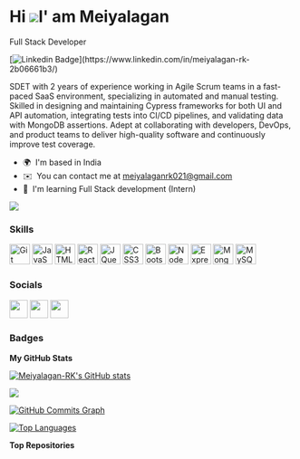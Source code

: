Hi ![](https://user-images.githubusercontent.com/18350557/176309783-0785949b-9127-417c-8b55-ab5a4333674e.gif)I' am Meiyalagan
==================================================================================================================================

Full Stack Developer



[![Linkedin Badge](https://img.shields.io/badge/-meiyalagan-blue?style=flat-square&logo=Linkedin&logoColor=white&link=[https://www.linkedin.com/in/aakash--01629954/](https://www.linkedin.com/in/meiyalagan-rk-2b06661b3/))](https://www.linkedin.com/in/meiyalagan-rk-2b06661b3/)

SDET with 2 years of experience working in Agile Scrum teams in a fast-paced SaaS environment, specializing in automated and manual testing. Skilled in designing and maintaining Cypress frameworks for both UI and API automation, integrating tests into CI/CD pipelines, and validating data with MongoDB assertions. Adept at collaborating with developers, DevOps, and product teams to deliver high-quality software and continuously improve test coverage.

* 🌍  I'm based in India
* ✉️  You can contact me at [meiyalaganrk021@gmail.com](mailto:meiyalaganrk021@gmail.com)
* 🧠  I'm learning Full Stack development (Intern)

<a href="https://www.github.com/Meiyalagan-RK" target="_blank" rel="noreferrer"><img
src="https://img.shields.io/github/followers/Meiyalagan-RK?logo=github&style=for-the-badge&color=0891b2&labelColor=1c1917" /></a>

### Skills


<p align="left">
<a href="https://git-scm.com/" target="_blank" rel="noreferrer"><img src="https://raw.githubusercontent.com/danielcranney/readme-generator/main/public/icons/skills/git-colored.svg" width="36" height="36" alt="Git" /></a>
<a href="https://developer.mozilla.org/en-US/docs/Web/JavaScript" target="_blank" rel="noreferrer"><img src="https://raw.githubusercontent.com/danielcranney/readme-generator/main/public/icons/skills/javascript-colored.svg" width="36" height="36" alt="JavaScript" /></a>
<a href="https://developer.mozilla.org/en-US/docs/Glossary/HTML5" target="_blank" rel="noreferrer"><img src="https://raw.githubusercontent.com/danielcranney/readme-generator/main/public/icons/skills/html5-colored.svg" width="36" height="36" alt="HTML5" /></a>
<a href="https://reactjs.org/" target="_blank" rel="noreferrer"><img src="https://raw.githubusercontent.com/danielcranney/readme-generator/main/public/icons/skills/react-colored.svg" width="36" height="36" alt="React" /></a>
<a href="https://jquery.com/" target="_blank" rel="noreferrer"><img src="https://raw.githubusercontent.com/danielcranney/readme-generator/main/public/icons/skills/jquery-colored.svg" width="36" height="36" alt="JQuery" /></a>
<a href="https://www.w3.org/TR/CSS/#css" target="_blank" rel="noreferrer"><img src="https://raw.githubusercontent.com/danielcranney/readme-generator/main/public/icons/skills/css3-colored.svg" width="36" height="36" alt="CSS3" /></a>
<a href="https://getbootstrap.com/" target="_blank" rel="noreferrer"><img src="https://raw.githubusercontent.com/danielcranney/readme-generator/main/public/icons/skills/bootstrap-colored.svg" width="36" height="36" alt="Bootstrap" /></a>
<a href="https://nodejs.org/en/" target="_blank" rel="noreferrer"><img src="https://raw.githubusercontent.com/danielcranney/readme-generator/main/public/icons/skills/nodejs-colored.svg" width="36" height="36" alt="NodeJS" /></a>
<a href="https://expressjs.com/" target="_blank" rel="noreferrer"><img src="https://raw.githubusercontent.com/danielcranney/readme-generator/main/public/icons/skills/express-colored.svg" width="36" height="36" alt="Express" /></a>
<a href="https://www.mongodb.com/" target="_blank" rel="noreferrer"><img src="https://raw.githubusercontent.com/danielcranney/readme-generator/main/public/icons/skills/mongodb-colored.svg" width="36" height="36" alt="MongoDB" /></a>
<a href="https://www.mysql.com/" target="_blank" rel="noreferrer"><img src="https://raw.githubusercontent.com/danielcranney/readme-generator/main/public/icons/skills/mysql-colored.svg" width="36" height="36" alt="MySQL" /></a>
</p>


### Socials

<p align="left"> <a href="https://www.github.com/Meiyalagan-RK" target="_blank" rel="noreferrer"><img src="https://raw.githubusercontent.com/danielcranney/readme-generator/main/public/icons/socials/github.svg" width="32" height="32" /></a> <a href="https://www.linkedin.com/in/meiyalagan-rk-2b06661b3/" target="_blank" rel="noreferrer"><img src="https://raw.githubusercontent.com/danielcranney/readme-generator/main/public/icons/socials/linkedin.svg" width="32" height="32" /></a> <a href="https://www.twitter.com/meiyalagan021" target="_blank" rel="noreferrer"><img src="https://raw.githubusercontent.com/danielcranney/readme-generator/main/public/icons/socials/twitter.svg" width="32" height="32" /></a></p>

### Badges

<b>My GitHub Stats</b>

<a href="http://www.github.com/Meiyalagan-RK"><img src="https://github-readme-stats.vercel.app/api?username=Meiyalagan-RK&show_icons=true&hide=&count_private=true&title_color=0891b2&text_color=ffffff&icon_color=0891b2&bg_color=1c1917&hide_border=true&show_icons=true" alt="Meiyalagan-RK's GitHub stats" /></a>

<a href="http://www.github.com/Meiyalagan-RK"><img src="https://github-readme-streak-stats.herokuapp.com/?user=Meiyalagan-RK&stroke=ffffff&background=1c1917&ring=0891b2&fire=0891b2&currStreakNum=ffffff&currStreakLabel=0891b2&sideNums=ffffff&sideLabels=ffffff&dates=ffffff&hide_border=true" /></a>

<a href="http://www.github.com/Meiyalagan-RK"><img src="https://github-readme-activity-graph.cyclic.app/graph?username=Meiyalagan-RK&bg_color=1c1917&color=ffffff&line=0891b2&point=ffffff&area_color=1c1917&area=true&hide_border=true&custom_title=GitHub%20Commits%20Graph" alt="GitHub Commits Graph" /></a>


<a href="https://github.com/Meiyalagan-RK" align="left"><img src="https://github-readme-stats.vercel.app/api/top-langs/?username=Meiyalagan-RK&langs_count=10&title_color=0891b2&text_color=ffffff&icon_color=0891b2&bg_color=1c1917&hide_border=true&locale=en&custom_title=Top%20%Languages" alt="Top Languages" /></a>



<b>Top Repositories</b>

<div width="100%" align="center"></div><br /><br /><br /><br /><br /><br /><br />
